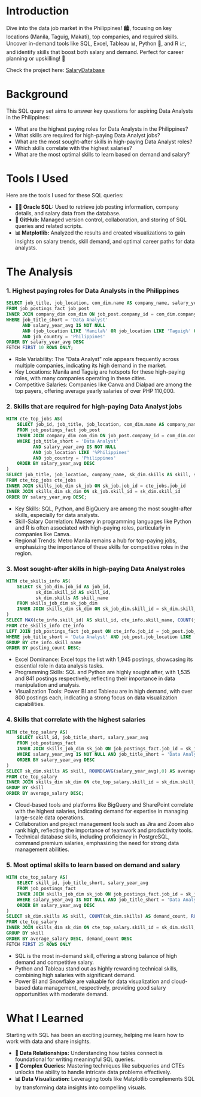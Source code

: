 # Introduction
Dive into the data job market in the Philippines! 🏙️, focusing on key locations (Manila, Taguig, Makati), top companies, and required skills. Uncover in-demand tools like SQL, Excel, Tableau 📊, Python 🐍, and R 📈, and identify skills that boost both salary and demand. Perfect for career planning or upskilling! 🚀

Check the project here: [SalaryDatabase](SalaryDatabase.sql)
# Background 
This SQL query set aims to answer key questions for aspiring Data Analysts in the Philippines:

- What are the highest paying roles for Data Analysts in the Philippines?
- What skills are required for high-paying Data Analyst jobs?
- What are the most sought-after skills in high-paying Data Analyst roles?
- Which skills correlate with the highest salaries?
- What are the most optimal skills to learn based on demand and salary?                                   
# Tools I Used
Here are the tools I used for these SQL queries:

- **🧑‍💻 Oracle SQL:** Used to retrieve job posting information, company details, and salary data from the database.
- **🔄 GitHub:** Managed version control, collaboration, and storing of SQL queries and related scripts.
- **📊 Matplotlib:** Analyzed the results and created visualizations to gain insights on salary trends, skill demand, and optimal career paths for data analysts.
# The Analysis
### 1. Highest paying roles for Data Analysts in the Philippines
```sql
SELECT job_title, job_location, com_dim.name AS company_name, salary_year_avg
FROM job_postings_fact job_post
INNER JOIN company_dim com_dim ON job_post.company_id = com_dim.company_id
WHERE job_title_short = 'Data Analyst'
      AND salary_year_avg IS NOT NULL
      AND (job_location LIKE 'Manila%' OR job_location LIKE 'Taguig%' OR job_location LIKE 'Makati%')
      AND job_country = 'Philippines'
ORDER BY salary_year_avg DESC
FETCH FIRST 10 ROWS ONLY; 
```
- Role Variability: The "Data Analyst" role appears frequently across multiple companies, indicating its high demand in the market.
- Key Locations: Manila and Taguig are hotspots for these high-paying roles, with many companies operating in these cities.
- Competitive Salaries: Companies like Canva and Dialpad are among the top payers, offering average yearly salaries of over PHP 110,000.
### 2. Skills that are required for high-paying Data Analyst jobs
```sql
WITH cte_top_jobs AS(
    SELECT job_id, job_title, job_location, com_dim.name AS company_name, salary_year_avg
    FROM job_postings_fact job_post
    INNER JOIN company_dim com_dim ON job_post.company_id = com_dim.company_id
    WHERE job_title_short = 'Data Analyst'
          AND salary_year_avg IS NOT NULL
          AND job_location LIKE '%Philippines' 
          AND job_country = 'Philippines'
    ORDER BY salary_year_avg DESC
)
SELECT job_title, job_location, company_name, sk_dim.skills AS skill, salary_year_avg
FROM cte_top_jobs cte_jobs
INNER JOIN skills_job_dim sk_job ON sk_job.job_id = cte_jobs.job_id
INNER JOIN skills_dim sk_dim ON sk_job.skill_id = sk_dim.skill_id
ORDER BY salary_year_avg DESC;
```
- Key Skills: SQL, Python, and BigQuery are among the most sought-after skills, especially for data analysts.
- Skill-Salary Correlation: Mastery in programming languages like Python and R is often associated with high-paying roles, particularly in companies like Canva.
- Regional Trends: Metro Manila remains a hub for top-paying jobs, emphasizing the importance of these skills for competitive roles in the region.
### 3. Most sought-after skills in high-paying Data Analyst roles
```sql
WITH cte_skills_info AS(
    SELECT sk_job_dim.job_id AS job_id,
           sk_dim.skill_id AS skill_id,
           sk_dim.skills AS skill_name
    FROM skills_job_dim sk_job_dim
    INNER JOIN skills_dim sk_dim ON sk_job_dim.skill_id = sk_dim.skill_id
)
SELECT MAX(cte_info.skill_id) AS skill_id, cte_info.skill_name, COUNT(job_post.job_id) AS posting_count
FROM cte_skills_info cte_info
LEFT JOIN job_postings_fact job_post ON cte_info.job_id = job_post.job_id
WHERE job_title_short = 'Data Analyst' AND job_post.job_location LIKE '%Philippines' 
GROUP BY cte_info.skill_name
ORDER BY posting_count DESC;
```
- Excel Dominance: Excel tops the list with 1,945 postings, showcasing its essential role in data analysis tasks.
- Programming Skills: SQL and Python are highly sought after, with 1,535 and 841 postings respectively, reflecting their importance in data manipulation and analysis.
- Visualization Tools: Power BI and Tableau are in high demand, with over 800 postings each, indicating a strong focus on data visualization capabilities.
### 4. Skills that correlate with the highest salaries
```sql
WITH cte_top_salary AS(
    SELECT skill_id, job_title_short, salary_year_avg
    FROM job_postings_fact
    INNER JOIN skills_job_dim sk_job ON job_postings_fact.job_id = sk_job.job_id
    WHERE salary_year_avg IS NOT NULL AND job_title_short = 'Data Analyst' AND job_location LIKE '%Philippines'
    ORDER BY salary_year_avg DESC
)
SELECT sk_dim.skills AS skill, ROUND(AVG(salary_year_avg),0) AS average_salary
FROM cte_top_salary
INNER JOIN skills_dim sk_dim ON cte_top_salary.skill_id = sk_dim.skill_id
GROUP BY skill
ORDER BY average_salary DESC;
```
- Cloud-based tools and platforms like BigQuery and SharePoint correlate with the highest salaries, indicating demand for expertise in managing large-scale data operations.
- Collaboration and project management tools such as Jira and Zoom also rank high, reflecting the importance of teamwork and productivity tools.
- Technical database skills, including proficiency in PostgreSQL, command premium salaries, emphasizing the need for strong data management abilities.
### 5. Most optimal skills to learn based on demand and salary 
```sql
WITH cte_top_salary AS(
    SELECT skill_id, job_title_short, salary_year_avg
    FROM job_postings_fact
    INNER JOIN skills_job_dim sk_job ON job_postings_fact.job_id = sk_job.job_id
    WHERE salary_year_avg IS NOT NULL AND job_title_short = 'Data Analyst' AND job_location LIKE '%Philippines'
    ORDER BY salary_year_avg DESC
)
SELECT sk_dim.skills AS skill, COUNT(sk_dim.skills) AS demand_count, ROUND(AVG(salary_year_avg),0) AS average_salary
FROM cte_top_salary
INNER JOIN skills_dim sk_dim ON cte_top_salary.skill_id = sk_dim.skill_id
GROUP BY skill
ORDER BY average_salary DESC, demand_count DESC
FETCH FIRST 25 ROWS ONLY
```
- SQL is the most in-demand skill, offering a strong balance of high demand and competitive salary.
- Python and Tableau stand out as highly rewarding technical skills, combining high salaries with significant demand.
- Power BI and Snowflake are valuable for data visualization and cloud-based data management, respectively, providing good salary opportunities with moderate demand.
# What I Learned
Starting with SQL has been an exciting journey, helping me learn how to work with data and share insights.
- **🔗 Data Relationships:** Understanding how tables connect is foundational for writing meaningful SQL queries.
- **🧩 Complex Queries:** Mastering techniques like subqueries and CTEs unlocks the ability to handle intricate data problems effectively.
- **📊 Data Visualization:** Leveraging tools like Matplotlib complements SQL by transforming data insights into compelling visuals.




